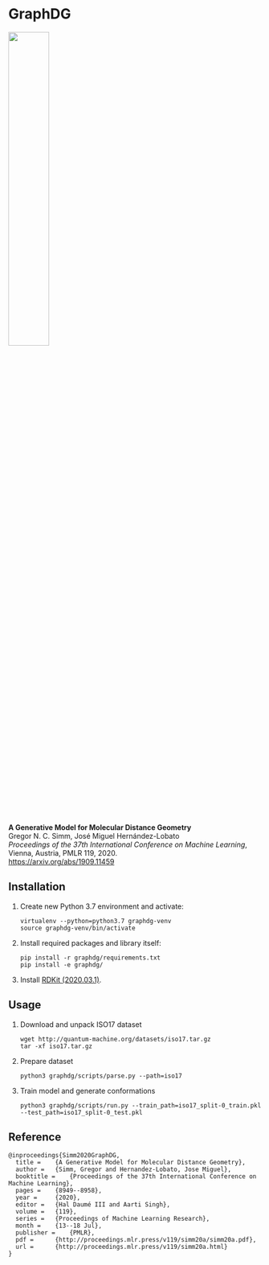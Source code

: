# GraphDG

<img src="resources/confs.png" width="40%">

**A Generative Model for Molecular Distance Geometry**<br>
Gregor N. C. Simm, José Miguel Hernández-Lobato <br>
*Proceedings of the 37th International Conference on Machine Learning*, Vienna, Austria, PMLR 119, 2020.<br>
https://arxiv.org/abs/1909.11459

## Installation

1. Create new Python 3.7 environment and activate:
   ```text
   virtualenv --python=python3.7 graphdg-venv
   source graphdg-venv/bin/activate
   ```

2. Install required packages and library itself:
   ```text
   pip install -r graphdg/requirements.txt
   pip install -e graphdg/
   ```

3. Install [RDKit (2020.03.1)](https://www.rdkit.org/docs/Install.html).

## Usage

1. Download and unpack ISO17 dataset
   ```text
   wget http://quantum-machine.org/datasets/iso17.tar.gz
   tar -xf iso17.tar.gz 
   ```

2. Prepare dataset
   ```text
   python3 graphdg/scripts/parse.py --path=iso17
   ```

3. Train model and generate conformations
   ```text
   python3 graphdg/scripts/run.py --train_path=iso17_split-0_train.pkl --test_path=iso17_split-0_test.pkl
   ```

## Reference

```text
@inproceedings{Simm2020GraphDG,
  title = 	 {A Generative Model for Molecular Distance Geometry},
  author = 	 {Simm, Gregor and Hernandez-Lobato, Jose Miguel},
  booktitle = 	 {Proceedings of the 37th International Conference on Machine Learning},
  pages = 	 {8949--8958},
  year = 	 {2020},
  editor = 	 {Hal Daumé III and Aarti Singh},
  volume = 	 {119},
  series = 	 {Proceedings of Machine Learning Research},
  month = 	 {13--18 Jul},
  publisher =    {PMLR},
  pdf = 	 {http://proceedings.mlr.press/v119/simm20a/simm20a.pdf},
  url = 	 {http://proceedings.mlr.press/v119/simm20a.html}
}
```

